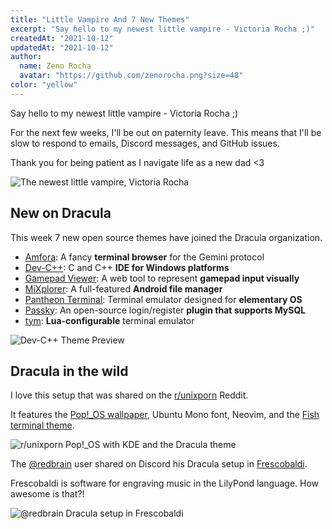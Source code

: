 ```yaml
---
title: "Little Vampire And 7 New Themes"
excerpt: "Say hello to my newest little vampire - Victoria Rocha ;)"
createdAt: "2021-10-12"
updatedAt: "2021-10-12"
author:
  name: Zeno Rocha
  avatar: "https://github.com/zenorocha.png?size=48"
color: "yellow"
---
```


Say hello to my newest little vampire - Victoria Rocha ;)

For the next few weeks, I'll be out on paternity leave. This means that I'll be slow to respond to emails, Discord messages, and GitHub issues.

Thank you for being patient as I navigate life as a new dad <3

![The newest little vampire, Victoria Rocha](/static/img/blog/little-vampire-and-7-new-themes-a.jpg)

## New on Dracula

This week 7 new open source themes have joined the Dracula organization.

- [Amfora](/amfora): A fancy **terminal browser** for the Gemini protocol
- [Dev-C++](/dev-cpp): C and C++ **IDE for Windows platforms**
- [Gamepad Viewer](/gamepad-viewer): A web tool to represent **gamepad input visually**
- [MiXplorer](/mixplorer): A full-featured **Android file manager**
- [Pantheon Terminal](/pantheon-terminal): Terminal emulator designed for **elementary OS**
- [Passky](/passky): An open-source login/register **plugin that supports MySQL**
- [tym](/tym): **Lua-configurable** terminal emulator

![Dev-C++ Theme Preview](/static/img/blog/little-vampire-and-7-new-themes-b.png)

## Dracula in the wild

I love this setup that was shared on the [r/unixporn](https://www.reddit.com/r/unixporn/comments/pqrb42/kde_my_first_ever_rice_pop_os_with_kde_and_the/) Reddit.

It features the [Pop!\_OS wallpaper](https://github.com/dracula/wallpaper/blob/master/pop.png), Ubuntu Mono font, Neovim, and the [Fish terminal theme](/fish).

![r/unixporn Pop!_OS with KDE and the Dracula theme](/static/img/blog/little-vampire-and-7-new-themes-c.png)

The [@redbrain](https://redbrain.github.io/) user shared on Discord his Dracula setup in [Frescobaldi](https://frescobaldi.org/).

Frescobaldi is software for engraving music in the LilyPond language. How awesome is that?!

![@redbrain Dracula setup in Frescobaldi](/static/img/blog/little-vampire-and-7-new-themes-d.png)
